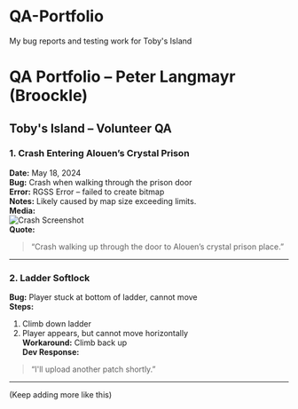 # QA-Portfolio
My bug reports and testing work for Toby's Island



# QA Portfolio – Peter Langmayr (Broockle)

## Toby's Island – Volunteer QA

### 1. Crash Entering Alouen’s Crystal Prison
**Date:** May 18, 2024  
**Bug:** Crash when walking through the prison door  
**Error:** RGSS Error – failed to create bitmap  
**Notes:** Likely caused by map size exceeding limits.  
**Media:**  
![Crash Screenshot](link)  
**Quote:**  
> “Crash walking up through the door to Alouen’s crystal prison place.”

---

### 2. Ladder Softlock
**Bug:** Player stuck at bottom of ladder, cannot move  
**Steps:**  
1. Climb down ladder  
2. Player appears, but cannot move horizontally  
**Workaround:** Climb back up  
**Dev Response:**  
> “I'll upload another patch shortly.”

---

(Keep adding more like this)
